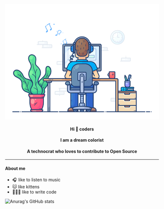 <div align="center" width="100%">
  <img src="https://github.com/songjianet/songjianet/blob/main/images/working.gif" width="550" />
  
  #### Hi 👋 coders
  #### I am a dream colorist
  #### A technocrat who loves to contribute to Open Source
</div>

---

#### About me

- 🎧 like to listen to music
- 🐱 like kittens
- 🧑🏻‍💻 like to write code







![Anurag's GitHub stats](https://github-readme-stats.vercel.app/api?username=songjianet&show_icons=true&theme=vue&show_owner=false)
